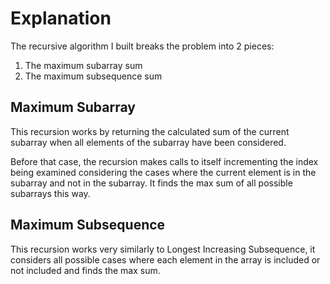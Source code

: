# Explanation

The recursive algorithm I built breaks the problem into 2 pieces:

1. The maximum subarray sum
2. The maximum subsequence sum

## Maximum Subarray

This recursion works by returning the calculated sum of the current subarray when all elements of the subarray have been considered.

Before that case, the recursion makes calls to itself incrementing the index being examined considering the cases where the current element is in the subarray and not in the subarray. It finds the max sum of all possible subarrays this way.

## Maximum Subsequence

This recursion works very similarly to Longest Increasing Subsequence, it considers all possible cases where each element in the array is included or not included and finds the max sum.
